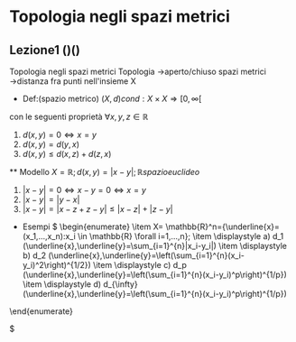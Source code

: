 # Topologia negli spazi metrici

## Lezione1 ()()

Topologia negli spazi metrici
Topologia $\to$aperto/chiuso
spazi metrici $\to$distanza fra punti nell'insieme X

* Def:(spazio metrico) 
$(X,d) con d:X\times X \Rightarrow [0,\infty [$

con le seguenti proprietà
$\forall x,y,z \in \mathbb{R}$
1. $d(x,y)=0 \Leftrightarrow x=y$
2. $d(x,y)=d(y,x)$
3. $d(x,y) \le d(x,z)+d(z,x)$

** Modello
$X=\mathbb{R}; d(x,y)=|x-y|; \mathbb{R} spazio euclideo$
1. $|x-y|=0 \Leftrightarrow x-y=0 \Leftrightarrow x=y$
2. $|x-y|=|y-x|$
3. $|x-y|=|x-z+z-y| \le|x-z|+|z-y|$

* Esempi
$
\begin{enumerate}
\item X= \mathbb{R}^n=\{\underline{x}=(x_1,...,x_n):x_i \in \mathbb{R} \forall i=1,...,n\};
\item \displaystyle a) d_1 (\underline{x},\underline{y}=\sum_{i=1}^{n}|x_i-y_i|) 
\item \displaystyle b) d_2 (\underline{x},\underline{y}=\left(\sum_{i=1}^{n}(x_i-y_i)^2\right)^{1/2}) 
\item \displaystyle c) d_p (\underline{x},\underline{y}=\left(\sum_{i=1}^{n}(x_i-y_i)^p\right)^{1/p}) 
\item \displaystyle d) d_{\infty} (\underline{x},\underline{y}=\left(\sum_{i=1}^{n}(x_i-y_i)^p\right)^{1/p}) 

\end{enumerate}

$

